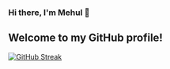 ### Hi there, I'm Mehul 👋
## Welcome to my GitHub profile!
[![GitHub Streak](https://github-readme-streak-stats.herokuapp.com?user=Mehul2203&theme=elegant)](https://git.io/streak-stats)
